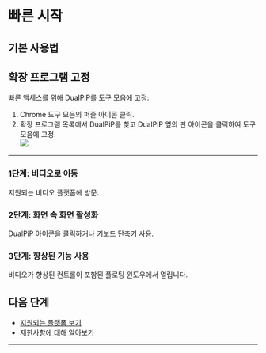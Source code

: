 # 빠른 시작

## 기본 사용법

## 확장 프로그램 고정

빠른 액세스를 위해 DualPiP를 도구 모음에 고정:

1. Chrome 도구 모음의 퍼즐 아이콘 클릭.
2. 확장 프로그램 목록에서 DualPiP를 찾고 DualPiP 옆의 핀 아이콘을 클릭하여 도구 모음에 고정.  
   ![](https://static.dualpip.cc/doc_image/pin_extension.webp?v=1.1.0)

---

### 1단계: 비디오로 이동

지원되는 비디오 플랫폼에 방문.

### 2단계: 화면 속 화면 활성화

DualPiP 아이콘을 클릭하거나 키보드 단축키 사용.

### 3단계: 향상된 기능 사용

비디오가 향상된 컨트롤이 포함된 플로팅 윈도우에서 열립니다.

## 다음 단계

- [지원되는 플랫폼 보기](/ko/video-platforms-support)
- [제한사항에 대해 알아보기](/ko/limitations)

---
